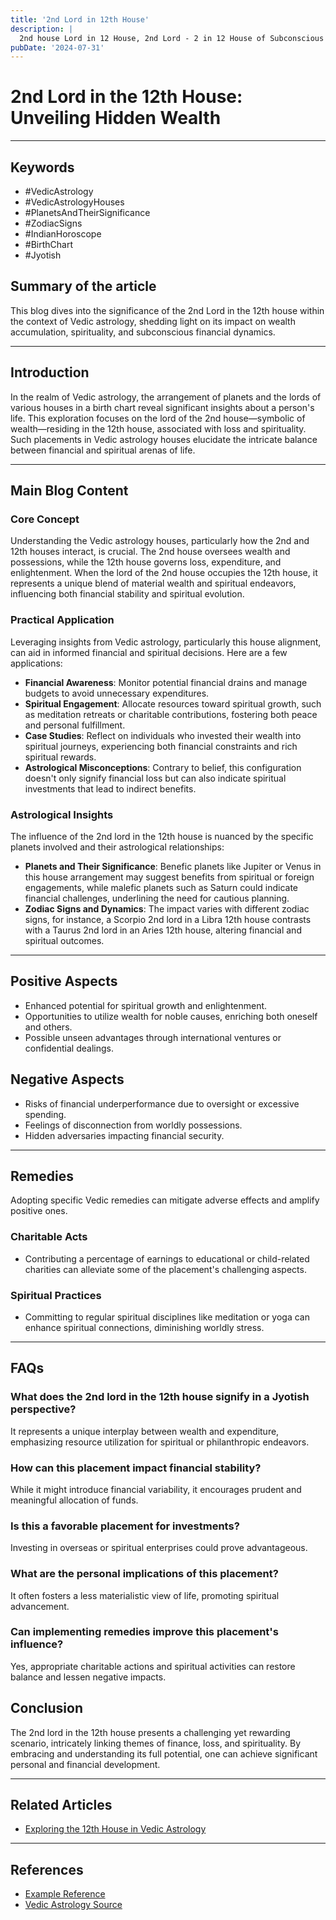 ```yaml
---
title: '2nd Lord in 12th House'
description: |
  2nd house Lord in 12 House, 2nd Lord - 2 in 12 House of Subconscious in Vedic astrology
pubDate: '2024-07-31'
---
```


# 2nd Lord in the 12th House: Unveiling Hidden Wealth

---

## Keywords
- #VedicAstrology
- #VedicAstrologyHouses
- #PlanetsAndTheirSignificance
- #ZodiacSigns
- #IndianHoroscope
- #BirthChart
- #Jyotish

## Summary of the article
This blog dives into the significance of the 2nd Lord in the 12th house within the context of Vedic astrology, shedding light on its impact on wealth accumulation, spirituality, and subconscious financial dynamics.

---

## Introduction
In the realm of Vedic astrology, the arrangement of planets and the lords of various houses in a birth chart reveal significant insights about a person's life. This exploration focuses on the lord of the 2nd house—symbolic of wealth—residing in the 12th house, associated with loss and spirituality. Such placements in Vedic astrology houses elucidate the intricate balance between financial and spiritual arenas of life.

---

## Main Blog Content

### Core Concept
Understanding the Vedic astrology houses, particularly how the 2nd and 12th houses interact, is crucial. The 2nd house oversees wealth and possessions, while the 12th house governs loss, expenditure, and enlightenment. When the lord of the 2nd house occupies the 12th house, it represents a unique blend of material wealth and spiritual endeavors, influencing both financial stability and spiritual evolution.

### Practical Application
Leveraging insights from Vedic astrology, particularly this house alignment, can aid in informed financial and spiritual decisions. Here are a few applications:
- **Financial Awareness**: Monitor potential financial drains and manage budgets to avoid unnecessary expenditures.
- **Spiritual Engagement**: Allocate resources toward spiritual growth, such as meditation retreats or charitable contributions, fostering both peace and personal fulfillment.
- **Case Studies**: Reflect on individuals who invested their wealth into spiritual journeys, experiencing both financial constraints and rich spiritual rewards.
- **Astrological Misconceptions**: Contrary to belief, this configuration doesn't only signify financial loss but can also indicate spiritual investments that lead to indirect benefits.

### Astrological Insights
The influence of the 2nd lord in the 12th house is nuanced by the specific planets involved and their astrological relationships:
- **Planets and Their Significance**: Benefic planets like Jupiter or Venus in this house arrangement may suggest benefits from spiritual or foreign engagements, while malefic planets such as Saturn could indicate financial challenges, underlining the need for cautious planning.
- **Zodiac Signs and Dynamics**: The impact varies with different zodiac signs, for instance, a Scorpio 2nd lord in a Libra 12th house contrasts with a Taurus 2nd lord in an Aries 12th house, altering financial and spiritual outcomes.

---

## Positive Aspects
- Enhanced potential for spiritual growth and enlightenment.
- Opportunities to utilize wealth for noble causes, enriching both oneself and others.
- Possible unseen advantages through international ventures or confidential dealings.

## Negative Aspects
- Risks of financial underperformance due to oversight or excessive spending.
- Feelings of disconnection from worldly possessions.
- Hidden adversaries impacting financial security.

---

## Remedies
Adopting specific Vedic remedies can mitigate adverse effects and amplify positive ones.

### Charitable Acts
- Contributing a percentage of earnings to educational or child-related charities can alleviate some of the placement's challenging aspects.
  
### Spiritual Practices
- Committing to regular spiritual disciplines like meditation or yoga can enhance spiritual connections, diminishing worldly stress.

---

## FAQs

### What does the 2nd lord in the 12th house signify in a Jyotish perspective?
It represents a unique interplay between wealth and expenditure, emphasizing resource utilization for spiritual or philanthropic endeavors.

### How can this placement impact financial stability?
While it might introduce financial variability, it encourages prudent and meaningful allocation of funds.

### Is this a favorable placement for investments?
Investing in overseas or spiritual enterprises could prove advantageous.

### What are the personal implications of this placement?
It often fosters a less materialistic view of life, promoting spiritual advancement.

### Can implementing remedies improve this placement's influence?
Yes, appropriate charitable actions and spiritual activities can restore balance and lessen negative impacts.

## Conclusion
The 2nd lord in the 12th house presents a challenging yet rewarding scenario, intricately linking themes of finance, loss, and spirituality. By embracing and understanding its full potential, one can achieve significant personal and financial development.

---

## Related Articles
- [Exploring the 12th House in Vedic Astrology](#)

---

## References
- [Example Reference](https://www.example.com)
- [Vedic Astrology Source](https://www.vedicastrology.com)
